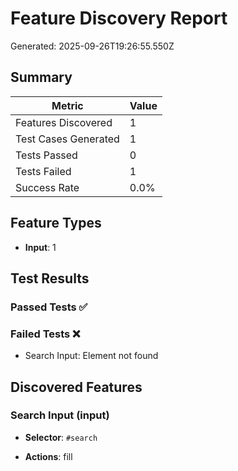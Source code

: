 # Feature Discovery Report

Generated: 2025-09-26T19:26:55.550Z

## Summary

| Metric | Value |
|--------|-------|
| Features Discovered | 1 |
| Test Cases Generated | 1 |
| Tests Passed | 0 |
| Tests Failed | 1 |
| Success Rate | 0.0% |

## Feature Types

- **Input**: 1

## Test Results

### Passed Tests ✅


### Failed Tests ❌
- Search Input: Element not found

## Discovered Features


### Search Input (input)
- **Selector**: `#search`

- **Actions**: fill

